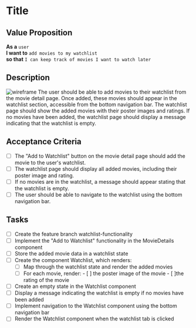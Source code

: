 # Title

## Value Proposition

**As a** `user` <br>
**I want to** `add movies to my watchlist` <br>
**so that** `I can keep track of movies I want to watch later` <br>

## Description

![wireframe](./assets/scribble-watchlist.png)
The user should be able to add movies to their watchlist from the movie detail page. Once added, these movies should appear in the watchlist section, accessible from the bottom navigation bar. The watchlist page should show the added movies with their poster images and ratings. If no movies have been added, the watchlist page should display a message indicating that the watchlist is empty.

## Acceptance Criteria

- [ ] The "Add to Watchlist" button on the movie detail page should add the movie to the user's watchlist.
- [ ] The watchlist page should display all added movies, including their poster image and rating.
- [ ] If no movies are in the watchlist, a message should appear stating that the watchlist is empty.
- [ ] The user should be able to navigate to the watchlist using the bottom navigation bar.

## Tasks

- [ ] Create the feature branch watchlist-functionality
- [ ] Implement the "Add to Watchlist" functionality in the MovieDetails component
- [ ] Store the added movie data in a watchlist state
- [ ] Create the component Watchlist, which renders:
  - [ ] Map through the watchlist state and render the added movies
  - [ ] For each movie, render: - [ ] the poster image of the movie - [ ]the rating of the movie
- [ ] Create an empty state in the Watchlist component
- [ ] Display a message indicating the watchlist is empty if no movies have been added
- [ ] Implement navigation to the Watchlist component using the bottom navigation bar
- [ ] Render the Watchlist component when the watchlist tab is clicked
